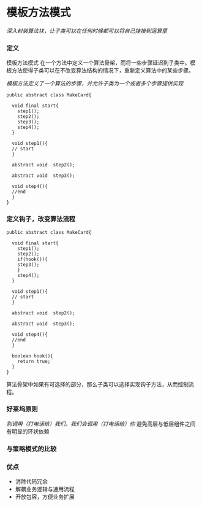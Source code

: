 # 模板方法模式
*深入封装算法块，让子类可以在任何时候都可以将自己挂接到运算里*

### 定义
模板方法模式 在一个方法中定义一个算法骨架，而将一些步骤延迟到子类中。模板方法使得子类可以在不改变算法结构的情况下，重新定义算法中的某些步骤。

*模板方法定义了一个算法的步骤，并允许子类为一个或者多个步骤提供实现*

```
public abstract class MakeCard{
  
  void final start{
    step1();
    step2();
    step3();
    step4();
  }
  
  void step1(){
  // start
  } 
  
  abstract void  step2();
  
  abstract void  step3();
  
  void step4(){
  //end
  }
}
```
### 定义钩子，改变算法流程
```
public abstract class MakeCard{
  
  void final start{
    step1();
    step2();
    if(hook()){
    step3();
    }
    step4();    
  }
  
  void step1(){
  // start
  } 
  
  abstract void  step2();
  
  abstract void  step3();
  
  void step4(){
  //end
  }
  
  boolean hook(){
    return true;
  }
}
```
算法骨架中如果有可选择的部分，那么子类可以选择实现钩子方法，从而控制流程。

### 好莱坞原则
*别调用（打电话给）我们，我们会调用（打电话给）你*
避免高层与低层组件之间有明显的环状依赖

### 与策略模式的比较

### 优点
- 消除代码冗余
- 解耦业务逻辑与通用流程
- 开放包容，方便业务扩展
